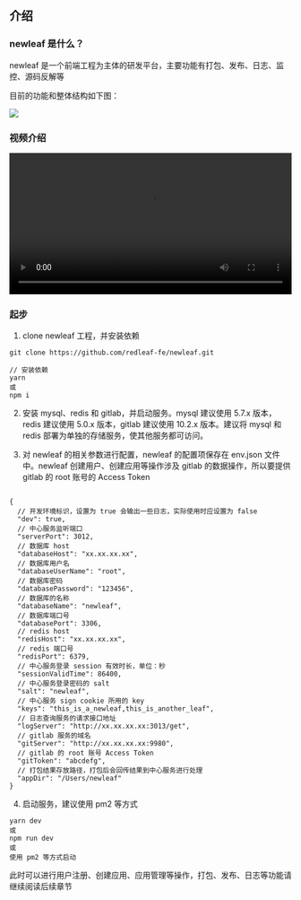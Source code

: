 ## 介绍

### newleaf 是什么？

newleaf 是一个前端工程为主体的研发平台，主要功能有打包、发布、日志、监控、源码反解等

目前的功能和整体结构如下图：

![](https://p6-juejin.byteimg.com/tos-cn-i-k3u1fbpfcp/24ec41edf21f4290888319e68d67cca5~tplv-k3u1fbpfcp-watermark.image)

### 视频介绍

<video id="video" controls preload width="100%">
  <source id="mp4" src="http://redleaf.fun/api/static/newleaf.mp4" type="video/mp4">
</video>

### 起步

1. clone newleaf 工程，并安装依赖

```
git clone https://github.com/redleaf-fe/newleaf.git

// 安装依赖
yarn
或
npm i
```

2. 安装 mysql、redis 和 gitlab，并启动服务。mysql 建议使用 5.7.x 版本，redis 建议使用 5.0.x 版本，gitlab 建议使用 10.2.x 版本。建议将 mysql 和 redis 部署为单独的存储服务，使其他服务都可访问。

3. 对 newleaf 的相关参数进行配置，newleaf 的配置项保存在 env.json 文件中。newleaf 创建用户、创建应用等操作涉及 gitlab 的数据操作，所以要提供 gitlab 的 root 账号的 Access Token

```

{
  // 开发环境标识，设置为 true 会输出一些日志，实际使用时应设置为 false
  "dev": true,
  // 中心服务监听端口
  "serverPort": 3012,
  // 数据库 host
  "databaseHost": "xx.xx.xx.xx",
  // 数据库用户名
  "databaseUserName": "root",
  // 数据库密码
  "databasePassword": "123456",
  // 数据库的名称
  "databaseName": "newleaf",
  // 数据库端口号
  "databasePort": 3306,
  // redis host
  "redisHost": "xx.xx.xx.xx",
  // redis 端口号
  "redisPort": 6379,
  // 中心服务登录 session 有效时长，单位：秒
  "sessionValidTime": 86400,
  // 中心服务登录密码的 salt
  "salt": "newleaf",
  // 中心服务 sign cookie 所用的 key
  "keys": "this_is_a_newleaf,this_is_another_leaf",
  // 日志查询服务的请求接口地址
  "logServer": "http://xx.xx.xx.xx:3013/get",
  // gitlab 服务的域名
  "gitServer": "http://xx.xx.xx.xx:9980",
  // gitlab 的 root 账号 Access Token
  "gitToken": "abcdefg",
  // 打包结果存放路径，打包后会回传结果到中心服务进行处理
  "appDir": "/Users/newleaf"
}

```

4. 启动服务，建议使用 pm2 等方式

```
yarn dev
或
npm run dev
或
使用 pm2 等方式启动
```

此时可以进行用户注册、创建应用、应用管理等操作，打包、发布、日志等功能请继续阅读后续章节

